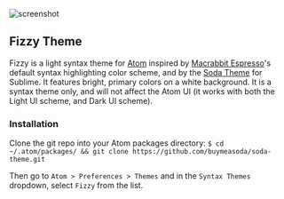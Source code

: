 ![screenshot](http://f.cl.ly/items/2Q1Y02173H3Z3J1z250R/fizzy.png)

## Fizzy Theme

Fizzy is a light syntax theme for [Atom](http://atom.io/) inspired by [Macrabbit Espresso](http://macrabbit.com/espresso/)'s default syntax highlighting color scheme, and by the [Soda Theme](https://github.com/buymeasoda/soda-theme) for Sublime. It features bright, primary colors on a white background. It is a syntax theme only, and will not affect the Atom UI (it works with both the Light UI scheme, and Dark UI scheme).

### Installation

Clone the git repo into your Atom packages directory: `$ cd ~/.atom/packages/ && git clone https://github.com/buymeasoda/soda-theme.git`

Then go to `Atom > Preferences > Themes` and in the `Syntax Themes` dropdown, select `Fizzy` from the list.
